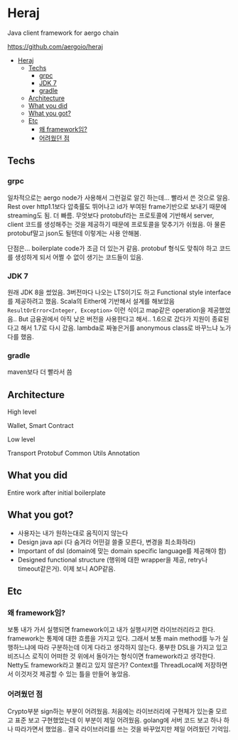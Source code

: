 # Heraj

Java client framework for aergo chain

https://github.com/aergoio/heraj

- [Heraj](#heraj)
  - [Techs](#techs)
    - [grpc](#grpc)
    - [JDK 7](#jdk-7)
    - [gradle](#gradle)
  - [Architecture](#architecture)
  - [What you did](#what-you-did)
  - [What you got?](#what-you-got)
  - [Etc](#etc)
    - [왜 framework임?](#%ec%99%9c-framework%ec%9e%84)
    - [어려웠던 점](#%ec%96%b4%eb%a0%a4%ec%9b%a0%eb%8d%98-%ec%a0%90)

## Techs

### grpc

일차적으로는 aergo node가 사용해서 그런걸로 알긴 하는데... 빨라서 쓴 것으로 알음. Rest over http1.1보다 압축률도 뛰어나고 id가 부여된 frame기반으로 보내기 때문에 streaming도 됨. 더 빠름. 무엇보다 protobuf라는 프로토콜에 기반해서 server, client 코드를 생성해주는 것을 제공하기 때문에 프로토콜을 맞추기가 쉬웠음. 아 물론 protobuf말고 json도 될텐데 이렇게는 사용 안해봄.

단점은... boilerplate code가 조금 더 있는거 같음. protobuf 형식도 맞춰야 하고 코드를 생성하게 되서 어쩔 수 없이 생기는 코드들이 있음.

### JDK 7

원래 JDK 8을 썼었음. 3버전마다 나오는 LTS이기도 하고 Functional style interface를 제공하려고 했음. Scala의 Either에 기반해서 설계를 해보았음 `ResultOrError<Integer, Exception>` 이런 식이고 map같은 operation을 제공했었음.. But 금융권에서 아직 낮은 버전을 사용한다고 해서.. 1.6으로 갔다가 지원이 종료된다고 해서 1.7로 다시 갔음. lambda로 짜놓은거를 anonymous class로 바꾸느냐 노가다를 했음.

### gradle

maven보다 더 빨라서 씀

## Architecture

High level

Wallet, Smart Contract

Low level

Transport
Protobuf Common
Utils
Annotation

## What you did

Entire work after initial boilerplate

## What you got?

- 사용자는 내가 원하는대로 움직이지 않는다
- Design java api (다 숨겨라 어떤걸 쓸줄 모른다, 변경을 최소화하라)
- Important of dsl (domain에 맞는 domain specific language를 제공해야 함)
- Designed functional structure (행위에 대한 wrapper을 제공, retry나 timeout같은거). 이제 보니 AOP같음.

## Etc

### 왜 framework임?

보통 내가 가서 실행되면 framework이고 내가 실행시키면 라이브러리라고 한다. framework는 통제에 대한 흐름을 가지고 있다. 그래서 보통 main method를 누가 실행하느냐에 따라 구분하는데 이게 다라고 생각하지 않는다. 풍부한 DSL을 가지고 있고 비즈니스 로직이 어떠한 것 위에서 돌아가는 형식이면 framework라고 생각한다. Netty도 framework라고 불리고 있지 않은가? Context를 ThreadLocal에 저장하면서 이것저것 제공할 수 있는 틀을 만들어 놓았음.

### 어려웠던 점

Crypto부분 sign하는 부분이 어려웠음. 처음에는 라이브러리에 구현체가 있는줄 모르고 표준 보고 구현했었는데 이 부분이 제일 어려웠음. golang에 서버 코드 보고 하나 하나 따라가면서 했었음.. 결국 라이브러리를 쓰는 것을 바꾸었지만 제일 어려웠던 기억임.
